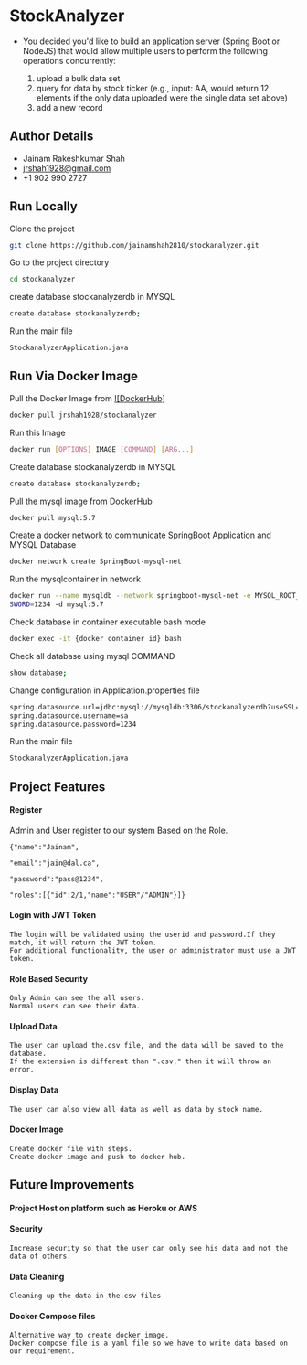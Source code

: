 
# StockAnalyzer
*   You decided you'd like to build an application server (Spring Boot or NodeJS) that would allow multiple users to perform the following operations concurrently:

    1.  upload a bulk data set
    2.  query for data by stock ticker (e.g., input: AA, would return 12 elements if the only data uploaded were the single data set above)
    3.  add a new record







## Author Details

- Jainam Rakeshkumar Shah
- jrshah1928@gmail.com
- +1 902 990 2727



## Run Locally

Clone the project

```bash
git clone https://github.com/jainamshah2810/stockanalyzer.git
```

Go to the project directory

```bash
cd stockanalyzer
```

create database stockanalyzerdb in MYSQL

```bash
create database stockanalyzerdb;
```

Run the main file

```bash
StockanalyzerApplication.java
```

## Run Via Docker Image

Pull the Docker Image from
[![DockerHub]](https://hub.docker.com/repository/docker/jrshah1928/stockanalyzer)

```bash
docker pull jrshah1928/stockanalyzer  
```
Run this Image
```bash
docker run [OPTIONS] IMAGE [COMMAND] [ARG...]
```
Create database stockanalyzerdb in MYSQL

```bash
create database stockanalyzerdb;
```

Pull the mysql image from DockerHub

```bash
docker pull mysql:5.7
```
Create a docker network to communicate SpringBoot Application and MYSQL Database

```bash
docker network create SpringBoot-mysql-net
```

Run the mysqlcontainer in network
```bash
docker run --name mysqldb --network springboot-mysql-net -e MYSQL_ROOT_PASSWORD=root -e MYSQL_DATABASE=stockanalyzerdb -e MYSQL_USER=sa -e MYSQL_PAS
SWORD=1234 -d mysql:5.7
```
Check database in container executable bash mode
```bash
docker exec -it {docker container id} bash
```
Check all database using mysql COMMAND
```bash
show database;
```

Change configuration in Application.properties file
```bash
spring.datasource.url=jdbc:mysql://mysqldb:3306/stockanalyzerdb?useSSL=false&allowPublicKeyRetrieval=true
spring.datasource.username=sa
spring.datasource.password=1234
```
Run the main file

```bash
StockanalyzerApplication.java
```
## Project Features

#### Register
Admin and User register to our system Based on the Role.
    
    {"name":"Jainam",

    "email":"jain@dal.ca",

    "password":"pass@1234",

    "roles":[{"id":2/1,"name":"USER"/"ADMIN"}]}
  
#### Login with JWT Token
    The login will be validated using the userid and password.If they match, it will return the JWT token.
    For additional functionality, the user or administrator must use a JWT token.  
#### Role Based Security
    Only Admin can see the all users.
    Normal users can see their data. 
#### Upload Data
    The user can upload the.csv file, and the data will be saved to the database.
    If the extension is different than ".csv," then it will throw an error.
#### Display Data
    The user can also view all data as well as data by stock name. 
#### Docker Image
    Create docker file with steps.
    Create docker image and push to docker hub.

## Future Improvements

#### Project Host on platform such as Heroku or AWS
#### Security
    
    Increase security so that the user can only see his data and not the data of others. 
#### Data Cleaning
    Cleaning up the data in the.csv files 

#### Docker Compose files
    Alternative way to create docker image.
    Docker compose file is a yaml file so we have to write data based on our requirement.














